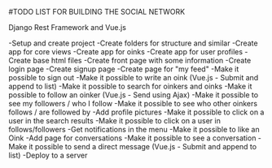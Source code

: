 #TODO LIST FOR BUILDING THE SOCIAL NETWORK

Django Rest Framework and Vue.js

-Setup and create project
-Create folders for structure and similar
-Create app for core views
-Create app for oinks
-Create app for user profiles
-Create base html files
-Create front page with some information
-Create login page
-Create signup page 
-Create page for "my feed"
-Make it possible to sign out
-Make it possible to write an oink (Vue.js - Submit and append to list)
-Make it possible to search for oinkers and oinks
-Make it possible to follow an oinker (Vue.js - Send using Ajax)
-Make it possible to see my followers / who I follow
-Make it possible to see who other oinkers follows / are followed by
-Add profile pictures
-Make it possible to click on a user in the search results
-Make it possible to click on a user in follows/followers
-Get notifications in the menu
-Make it possible to like an Oink
-Add page for conversations
-Make it possible to see a conversation
-Make it possible to send a direct message (Vue.js - Submit and append to list)
-Deploy to a server
